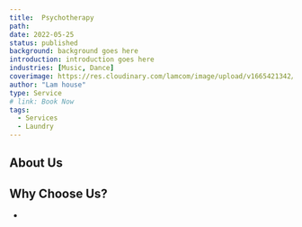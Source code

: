```yaml
---
title:  Psychotherapy
path:
date: 2022-05-25
status: published
background: background goes here
introduction: introduction goes here
industries: [Music, Dance]
coverimage: https://res.cloudinary.com/lamcom/image/upload/v1665421342/mindbeyond/icon/psychotherapy_bcx9vz.png
author: "Lam house"
type: Service
# link: Book Now
tags:
  - Services
  - Laundry
---
```


<!--more-->

## About Us



## Why Choose Us?

- 
